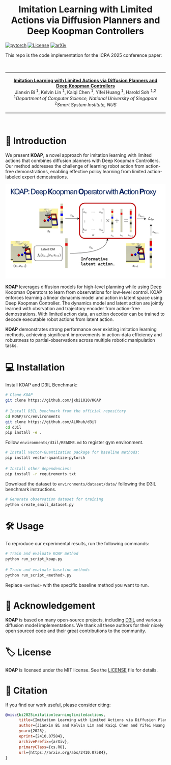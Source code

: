 <p align="center">
  <h1 align="center">Imitation Learning with Limited Actions via Diffusion Planners and Deep Koopman Controllers</h1>
</p>


[![pytorch](https://img.shields.io/badge/Python-PyTorch-orange.svg)](https://www.pytorch.org)
[![License](https://img.shields.io/badge/License-MIT-green.svg)](https://github.com/yourusername/koap/blob/master/LICENSE)
[![arXiv](https://img.shields.io/badge/ArXiv-2410.07584-b31b1b.svg)](https://arxiv.org/abs/2410.07584)

This repo is the code implementation for the ICRA 2025 conference paper:
<p align="center">&nbsp;<table><tr><td>
    <p align="center">
    <strong>
        <a href="https://koap-2025.github.io">
            Imitation Learning with Limited Actions via Diffusion Planners and Deep Koopman Controllers
        </a><br/>
    </strong>
    Jianxin Bi <sup>1</sup>, Kelvin Lin <sup>1</sup>, Kaiqi Chen <sup>1</sup>, Yifei Huang <sup>1</sup>, Harold Soh <sup>1,2</sup><br>
    <sup>1</sup><em>Department of Computer Science, National University of Singapore</em><br>
    <sup>2</sup><em>Smart System Institute, NUS</em>
</td></tr></table>&nbsp;


# 🧾 Introduction

We present **KOAP**, a novel approach for imitation learning with limited actions that combines diffusion planners with Deep Koopman Controllers. 
Our method addresses the challenge of learning robot action from action-free demonstrations, enabling effective policy learning from limited action-labeled expert demostrations.

<div align="center">
  <img src="asset/teaser.jpg" alt="KOAP Method Overview" width="700">
</div>

**KOAP** leverages diffusion models for high-level planning while using Deep Koopman Operators to learn from observations for low-level control. 
KOAP enforces learning a linear dynacmis model and action in latent space using Deep Koopman Controller. 
The dynamics model and latent action are jointly learned with obsrvation and trajectory encoder from action-free demostrations.
With limited action data, an action decoder can be trained to decode executable robot actions from latent action.

**KOAP** demonstrates strong performance over existing imitation learning methods, achieving significant improvements in action-data efficiency and robustness to partial-observations across multiple robotic manipulation tasks.

# 💻 Installation

Install KOAP and D3IL Benchmark:
```bash
# Clone KOAP
git clone https://github.com/jxbi1010/KOAP

# Install D3IL benchmark from the official repository
cd KOAP/src/environments
git clone https://github.com/ALRhub/d3il
cd d3il
pip install -e .
```

Follow `environments/d3il/README.md` to register gym environment.


```bash
# Install Vector-Quantization package for baseline methods:
pip install vector-quantize-pytorch

# Install other dependencies:
pip install -r requirements.txt
```

Download the dataset to `environments/dataset/data/` following the D3IL benchmark instructions.
```bash
# Generate observation dataset for training
python create_small_dataset.py
```

# 🛠️ Usage

To reproduce our experimental results, run the following commands:

```bash
# Train and evaluate KOAP method
python run_script_koap.py

# Train and evaluate baseline methods
python run_script_<method>.py
```

Replace `<method>` with the specific baseline method you want to run.

# 🙏 Acknowledgement

**KOAP** is based on many open-source projects, including [D3IL](https://github.com/ALRhub/d3il) and various diffusion model implementations. We thank all these authors for their nicely open sourced code and their great contributions to the community.

# 🏷️ License

**KOAP** is licensed under the MIT license. See the [LICENSE](LICENSE) file for details.

# 📝 Citation

If you find our work useful, please consider citing:
```bibtex
@misc{bi2025imitationlearninglimitedactions,
      title={Imitation Learning with Limited Actions via Diffusion Planners and Deep Koopman Controllers}, 
      author={Jianxin Bi and Kelvin Lim and Kaiqi Chen and Yifei Huang and Harold Soh},
      year={2025},
      eprint={2410.07584},
      archivePrefix={arXiv},
      primaryClass={cs.RO},
      url={https://arxiv.org/abs/2410.07584}, 
}
```